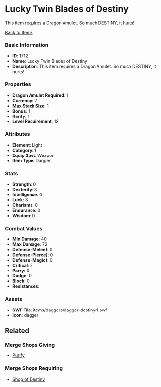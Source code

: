 # Lucky Twin Blades of Destiny

This item requires a Dragon Amulet. So much DESTINY, it hurts!

[Back to Items](../items.md)

### Basic Information

- **ID**: 1712
- **Name**: Lucky Twin Blades of Destiny
- **Description**: This item requires a Dragon Amulet. So much DESTINY, it hurts!

### Properties

- **Dragon Amulet Required**: 1
- **Currency**: 2
- **Max Stack Size**: 1
- **Bonus**: 1
- **Rarity**: 1
- **Level Requirement**: 12

### Attributes

- **Element**: Light
- **Category**: 1
- **Equip Spot**: Weapon
- **Item Type**: Dagger

### Stats

- **Strength**: 0
- **Dexterity**: 3
- **Intelligence**: 0
- **Luck**: 3
- **Charisma**: 0
- **Endurance**: 0
- **Wisdom**: 0

### Combat Values

- **Min Damage**: 40
- **Max Damage**: 72
- **Defense (Melee)**: 0
- **Defense (Pierce)**: 0
- **Defense (Magic)**: 0
- **Critical**: 3
- **Parry**: 0
- **Dodge**: 0
- **Block**: 0
- **Resistances**: 

### Assets

- **SWF File**: items/daggers/dagger-destinyr1.swf
- **Icon**: dagger

## Related

### Merge Shops Giving

- [Purify](../merge-shops/39-purify.md)

### Merge Shops Requiring

- [Shop of Destiny](../merge-shops/38-shop-of-destiny.md)

